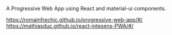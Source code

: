 A Progressive Web App using React and material-ui components.

https://romainfrechic.github.io/progressive-web-app/#/
https://mathiasduc.github.io/react-intesens-PWA/#/ 
